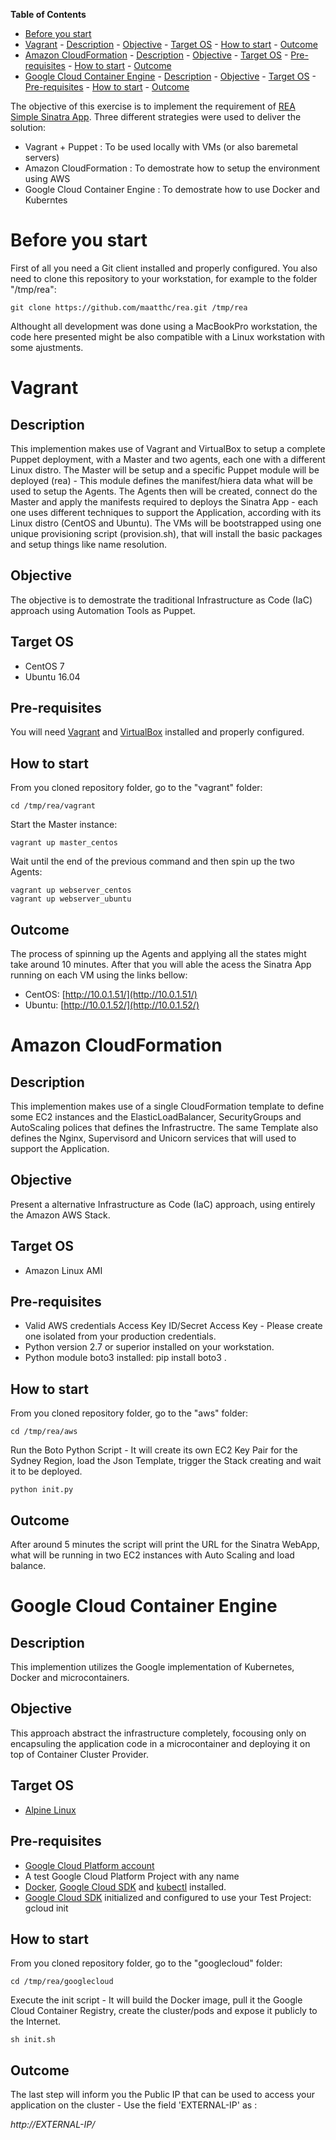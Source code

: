 **Table of Contents**  

- [Before you start](#before-you-start)
- [Vagrant](#vagrant)
        - [Description](#description)
        - [Objective](#objective)
        - [Target OS](#target-os)
        - [How to start](#how-to-start)
        - [Outcome](#outcome)
- [Amazon CloudFormation](#amazon-cloudformation)
        - [Description](#description-1)
        - [Objective](#objective-1)
        - [Target OS](#target-os-1)
        - [Pre-requisites](#pre-requisites)
        - [How to start](#how-to-start-1)
        - [Outcome](#outcome-1)
- [Google Cloud Container Engine](#google-cloud-container-engine)
        - [Description](#description-2)
        - [Objective](#objective-2)
        - [Target OS](#target-os-2)
        - [Pre-requisites](#pre-requisites-1)
        - [How to start](#how-to-start-2)
        - [Outcome](#outcome-2)

The objective of this exercise is to implement the requirement of [REA Simple Sinatra App](https://github.com/rea-cruitment/simple-sinatra-app).
Three different strategies were used to deliver the solution:
- Vagrant + Puppet : To be used locally with VMs (or also baremetal servers)
- Amazon CloudFormation : To demostrate how to setup the environment using AWS
- Google Cloud Container Engine : To demostrate how to use Docker and Kuberntes

# Before you start
First of all you need a Git client installed and properly configured. 
You also need to clone this repository to your workstation, for example to the folder "/tmp/rea":

```
git clone https://github.com/maatthc/rea.git /tmp/rea
```

Althought all development was done using a MacBookPro workstation, the code here presented might be also compatible with a Linux workstation with some ajustments. 

# Vagrant
## Description
This implemention makes use of Vagrant and VirtualBox to setup a complete Puppet deployment, with a Master and two agents, each one with a different Linux distro. 
The Master will be setup and a specific Puppet module will be deployed (rea) - This module defines the manifest/hiera data what will be used to setup the Agents.
The Agents then will be created, connect do the Master and apply the manifests required to deploys the Sinatra App - each one uses different techniques to support the Application, according with its Linux distro (CentOS and Ubuntu). 
The VMs will be bootstrapped using one unique provisioning script (provision.sh), that will install the basic packages and setup things like name resolution.
## Objective
The objective is to demostrate the traditional Infrastructure as Code (IaC) approach using  Automation Tools as Puppet.
## Target OS
 - CentOS 7
 - Ubuntu 16.04
## Pre-requisites
You will need [Vagrant](https://www.vagrantup.com/) and [VirtualBox](https://www.virtualbox.org/) installed and properly configured. 

## How to start
From you cloned repository folder, go to the "vagrant" folder:
```
cd /tmp/rea/vagrant
```

Start the Master instance:
```
vagrant up master_centos   
```

Wait until the end of the previous command and then spin up the two Agents:
```
vagrant up webserver_centos 
vagrant up webserver_ubuntu
```
## Outcome
The process of spinning up the Agents and applying all the states might take around 10 minutes. After that you will able the acess the Sinatra App running on each VM using the links bellow:
- CentOS: [http://10.0.1.51/](http://10.0.1.51/)
- Ubuntu: [http://10.0.1.52/](http://10.0.1.52/)

# Amazon CloudFormation
## Description
This implemention makes use of a single CloudFormation template to define some EC2 instances and the ElasticLoadBalancer, SecurityGroups and AutoScaling polices that defines the Infrastructre. 
The same Template also defines the Nginx, Supervisord and Unicorn services that will used to support the Application.
## Objective
Present a alternative Infrastructure as Code (IaC) approach, using entirely the Amazon AWS Stack. 
## Target OS
 - Amazon Linux AMI

## Pre-requisites
- Valid AWS credentials Access Key ID/Secret Access Key - Please create one isolated from your production credentials.
- Python version 2.7 or superior installed on your workstation.
- Python module boto3 installed: pip install boto3 .

## How to start
From you cloned repository folder, go to the "aws" folder:
```
cd /tmp/rea/aws
```
Run the Boto Python Script - It will create its own EC2 Key Pair for the Sydney Region, load the Json Template, trigger the Stack creating and wait it to be deployed.
```
python init.py
```
## Outcome
After around 5 minutes the script will print the URL for the Sinatra WebApp, what will be running in two EC2 instances with Auto Scaling and load balance.

# Google Cloud Container Engine
## Description
This implemention utilizes the Google implementation of Kubernetes, Docker and microcontainers.
## Objective
This approach abstract the infrastructure completely, focousing only on encapsuling the application code in a microcontainer and deploying it on top of Container Cluster Provider.
## Target OS
- [Alpine Linux](http://www.alpinelinux.org/)

## Pre-requisites
 - [Google Cloud Platform account](http://console.cloud.google.com/)
 - A test Google Cloud Platform Project with any name
 - [Docker](https://docs.docker.com/engine/installation/), [Google Cloud SDK](https://cloud.google.com/sdk/) and [kubectl](http://kubernetes.io/docs/user-guide/kubectl-overview/) installed.
 - [Google Cloud SDK](https://cloud.google.com/sdk/) initialized and configured to use your Test Project: gcloud init

## How to start
From you cloned repository folder, go to the "googlecloud" folder:
```
cd /tmp/rea/googlecloud
```
Execute the init script - It will build the Docker image, pull it the Google Cloud Container Registry, create the cluster/pods and expose it publicly to the Internet. 
```
sh init.sh
```
## Outcome
The last step will inform you the Public IP that can be used to access your application on the cluster - Use the field 'EXTERNAL-IP' as :

_http://EXTERNAL-IP/_
